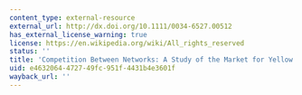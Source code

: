 ```yaml
---
content_type: external-resource
external_url: http://dx.doi.org/10.1111/0034-6527.00512
has_external_license_warning: true
license: https://en.wikipedia.org/wiki/All_rights_reserved
status: ''
title: 'Competition Between Networks: A Study of the Market for Yellow Pages'
uid: e4632064-4727-49fc-951f-4431b4e3601f
wayback_url: ''
---
```

